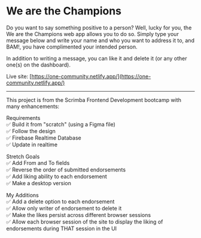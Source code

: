# We are the Champions

Do you want to say something positive to a person? Well, lucky for you, the We are the Champions web app allows you to do so. Simply type your 
message below and write your name and who you want to address it to, and BAM!, you have complimented your intended person. 

In addition to writing a message, you can like it  and delete it (or any other one(s) on the dashboard).

Live site: [https://one-community.netlify.app/](https://one-community.netlify.app/)

<hr>

This project is from the Scrimba Frontend Development bootcamp with many
enhancements:

Requirements<br>
✅ Build it from "scratch" (using a Figma file)<br>
✅ Follow the design<br>
✅ Firebase Realtime Database<br>
✅ Update in realtime

Stretch Goals<br>
✅ Add From and To fields<br>
✅ Reverse the order of submitted endorsements<br>
✅ Add liking ability to each endorsement<br>
✅ Make a desktop version

My Additions<br>
✅ Add a delete option to each endorsement<br>
✅ Allow only writer of endorsement to delete it<br>
✅ Make the likes persist across different browser sessions<br>
✅ Allow each browser session of the site to display the liking of endorsements during THAT session in the UI


